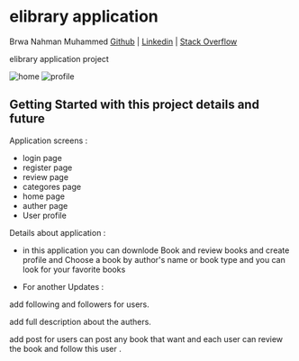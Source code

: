 # elibrary application

Brwa Nahman Muhammed [Github](https://github.com/BrwaCs) | [Linkedin](https://www.linkedin.com/in/brwa-nahman-449996197) | [Stack Overflow](stackoverflow.com/users/19229945/brwa-nahman)

elibrary application project 

![home](https://user-images.githubusercontent.com/105513325/178944356-e140a9ab-8dbe-47fc-bede-09b215fb320c.PNG)
![profile](https://user-images.githubusercontent.com/105513325/178944453-5bb5e082-4c21-462e-aa40-e5f110546dad.PNG)

## Getting Started with this project details and future 
Application screens :
- login page
- register page
- review page
- categores page
- home page 
- auther page
- User profile

Details about application :
- in this application you can downlode Book 
and review books and create profile and 
Choose a book by author's name or
book type and you can 
look for your favorite books 

- For another Updates :

add following and followers for users.

add full description about the authers.


add post for users can post any book that want and each user can review the book and follow this user .


